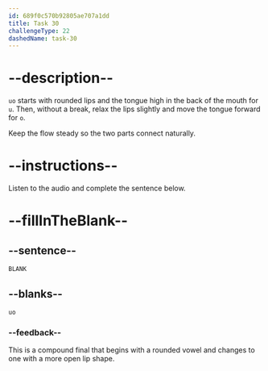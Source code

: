 ```yaml
---
id: 689f0c570b92805ae707a1dd
title: Task 30
challengeType: 22
dashedName: task-30
---
```


<!-- (Audio) A: uo -->

# --description--

`uo` starts with rounded lips and the tongue high in the back of the mouth for `u`. Then, without a break, relax the lips slightly and move the tongue forward for `o`.

Keep the flow steady so the two parts connect naturally.

# --instructions--

Listen to the audio and complete the sentence below.

# --fillInTheBlank--

## --sentence--

`BLANK`

## --blanks--

`uo`

### --feedback--

This is a compound final that begins with a rounded vowel and changes to one with a more open lip shape.
